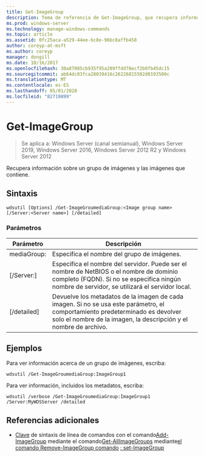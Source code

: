 ```yaml
---
title: Get-ImageGroup
description: Tema de referencia de Get-ImageGroup, que recupera información sobre un grupo de imágenes y las imágenes que hay en él.
ms.prod: windows-server
ms.technology: manage-windows-commands
ms.topic: article
ms.assetid: 0fc25aca-a529-44ee-bc8e-96bc8affb458
author: coreyp-at-msft
ms.author: coreyp
manager: dongill
ms.date: 10/16/2017
ms.openlocfilehash: 30a87085cb935f95a209ffdd78ecf2b9fb45dc15
ms.sourcegitcommit: ab64dc83fca28039416c26226815502d0193500c
ms.translationtype: MT
ms.contentlocale: es-ES
ms.lasthandoff: 05/01/2020
ms.locfileid: "82719899"
---
```

# <a name="get-imagegroup"></a>Get-ImageGroup

> Se aplica a: Windows Server (canal semianual), Windows Server 2019, Windows Server 2016, Windows Server 2012 R2 y Windows Server 2012

Recupera información sobre un grupo de imágenes y las imágenes que contiene.

## <a name="syntax"></a>Sintaxis
```
wdsutil [Options] /Get-ImageGroumediaGroup:<Image group name> [/Server:<Server name>] [/detailed]
```
### <a name="parameters"></a>Parámetros
|Parámetro|Descripción|
|-------|--------|
mediaGroup:<Image group name>|Especifica el nombre del grupo de imágenes.|
|[/Server:<Server name>]|Especifica el nombre del servidor. Puede ser el nombre de NetBIOS o el nombre de dominio completo (FQDN). Si no se especifica ningún nombre de servidor, se utilizará el servidor local.|
|[/detailed]|Devuelve los metadatos de la imagen de cada imagen. Si no se usa este parámetro, el comportamiento predeterminado es devolver solo el nombre de la imagen, la descripción y el nombre de archivo.|
## <a name="examples"></a>Ejemplos
Para ver información acerca de un grupo de imágenes, escriba:
```
wdsutil /Get-ImageGroumediaGroup:ImageGroup1
```
Para ver información, incluidos los metadatos, escriba:
```
wdsutil /verbose /Get-ImageGroumediaGroup:ImageGroup1 /Server:MyWDSServer /detailed
```
## <a name="additional-references"></a>Referencias adicionales
- [Clave](command-line-syntax-key.md)
de sintaxis de línea de comandos con el comando[Add-ImageGroup](using-the-add-imagegroup-command.md)
mediante el comando[Get-AllImageGroups](using-the-get-allimagegroups-command.md)
mediante[el comando Remove-ImageGroup comando](using-the-remove-imagegroup-command.md)
[: set-ImageGroup](subcommand-set-imagegroup.md)
